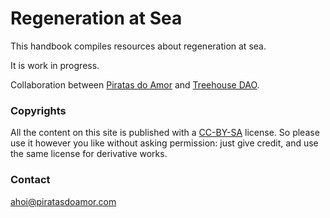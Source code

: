 # Regeneration at Sea

This handbook compiles resources about regeneration at sea.

It is work in progress.

Collaboration between [Piratas do Amor](https://piratasdoamor.com) and [Treehouse DAO](https://treehousedao.earth).

### Copyrights

All the content on this site is published with a [CC-BY-SA](https://creativecommons.org/licenses/by-sa/4.0/) license. So please use it however you like without asking permission: just give credit, and use the same license for derivative works.

### Contact

ahoi@piratasdoamor.com
